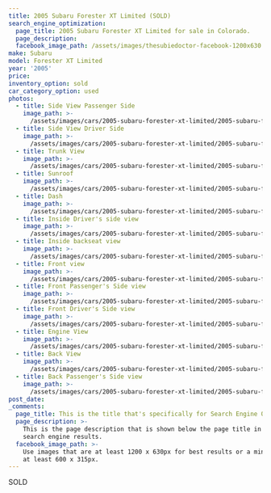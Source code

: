 ```yaml
---
title: 2005 Subaru Forester XT Limited (SOLD)
search_engine_optimization:
  page_title: 2005 Subaru Forester XT Limited for sale in Colorado.
  page_description:
  facebook_image_path: /assets/images/thesubiedoctor-facebook-1200x630.png
make: Subaru
model: Forester XT Limited
year: '2005'
price:
inventory_option: sold
car_category_option: used
photos:
  - title: Side View Passenger Side
    image_path: >-
      /assets/images/cars/2005-subaru-forester-xt-limited/2005-subaru-forester-xt-limited--side-p-side.jpg
  - title: Side View Driver Side
    image_path: >-
      /assets/images/cars/2005-subaru-forester-xt-limited/2005-subaru-forester-xt-limited--side-d-side.jpg
  - title: Trunk View
    image_path: >-
      /assets/images/cars/2005-subaru-forester-xt-limited/2005-subaru-forester-xt-limited--inside-trunk.jpg
  - title: Sunroof
    image_path: >-
      /assets/images/cars/2005-subaru-forester-xt-limited/2005-subaru-forester-xt-limited--inside-sun-roof.jpg
  - title: Dash
    image_path: >-
      /assets/images/cars/2005-subaru-forester-xt-limited/2005-subaru-forester-xt-limited--inside-dash.jpg
  - title: Inside Driver's side view
    image_path: >-
      /assets/images/cars/2005-subaru-forester-xt-limited/2005-subaru-forester-xt-limited--inside-d-side.jpg
  - title: Inside backseat view
    image_path: >-
      /assets/images/cars/2005-subaru-forester-xt-limited/2005-subaru-forester-xt-limited--inside-d-side-back.jpg
  - title: Front view
    image_path: >-
      /assets/images/cars/2005-subaru-forester-xt-limited/2005-subaru-forester-xt-limited--front.jpg
  - title: Front Passenger's Side view
    image_path: >-
      /assets/images/cars/2005-subaru-forester-xt-limited/2005-subaru-forester-xt-limited--front-p-side.jpg
  - title: Front Driver's Side view
    image_path: >-
      /assets/images/cars/2005-subaru-forester-xt-limited/2005-subaru-forester-xt-limited--front-d-side.jpg
  - title: Engine View
    image_path: >-
      /assets/images/cars/2005-subaru-forester-xt-limited/2005-subaru-forester-xt-limited--engine.jpg
  - title: Back View
    image_path: >-
      /assets/images/cars/2005-subaru-forester-xt-limited/2005-subaru-forester-xt-limited--back.jpg
  - title: Back Passenger's Side view
    image_path: >-
      /assets/images/cars/2005-subaru-forester-xt-limited/2005-subaru-forester-xt-limited--back-p-side.jpg
post_date:
_comments:
  page_title: This is the title that's specifically for Search Engine Optimization.
  page_description: >-
    This is the page description that is shown below the page title in the
    search engine results.
  facebook_image_path: >-
    Use images that are at least 1200 x 630px for best results or a minimum of
    at least 600 x 315px.
---
```



SOLD